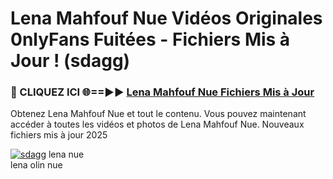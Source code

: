 # Lena Mahfouf Nue Vidéos Originales 0nlyFans Fuitées - Fichiers Mis à Jour ! (sdagg)

<h3>🔴 CLIQUEZ ICI 🌐==►► <a href="https://tinyurl.com/2pmr4ezf" rel="nofollow">Lena Mahfouf Nue Fichiers Mis à Jour</a></h3>

Obtenez Lena Mahfouf Nue et tout le contenu. Vous pouvez maintenant accéder à toutes les vidéos et photos de Lena Mahfouf Nue. Nouveaux fichiers mis à jour 2025

[![sdagg](https://i.imgur.com/6SNvagu.gif)](https://tinyurl.com/2pmr4ezf)
lena nue<br>
lena olin nue